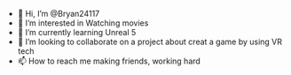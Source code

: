 - 👋 Hi, I’m @Bryan24117
- 👀 I’m interested in Watching movies
- 🌱 I’m currently learning Unreal 5
- 💞️ I’m looking to collaborate on a project about creat a game by using VR tech
- 📫 How to reach me making friends, working hard

<!---
Bryan24117/Bryan24117 is a ✨ special ✨ repository because its `README.md` (this file) appears on your GitHub profile.
You can click the Preview link to take a look at your changes.
--->
